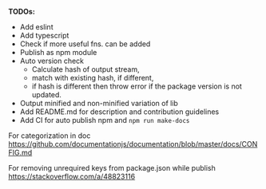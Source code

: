 **TODOs:**

- Add eslint
- Add typescript
- Check if more useful fns. can be added
- Publish as npm module
- Auto version check 
	- Calculate hash of output stream, 
	- match with existing hash, if different, 
	- if hash is different then throw error if the package version is not updated. 
- Output minified and non-minified variation of lib
- Add README.md for description and contribution guidelines
- Add CI for auto publish npm and `npm run make-docs` 


For categorization in doc
https://github.com/documentationjs/documentation/blob/master/docs/CONFIG.md

For removing unrequired keys from package.json while publish
https://stackoverflow.com/a/48823116
